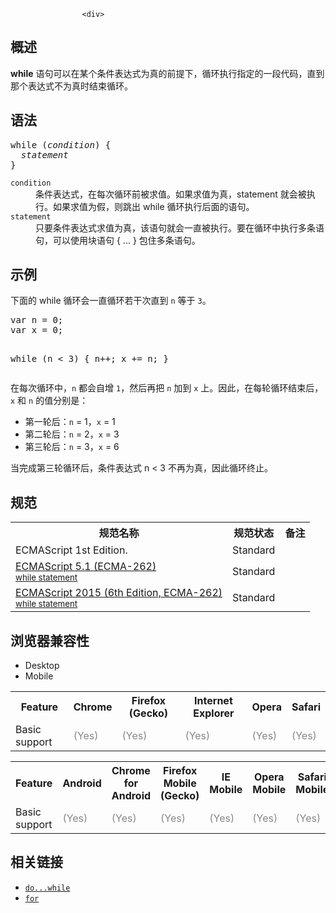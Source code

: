 
                
                  
                    <div>
 <section class="Quick_links" id="Quick_Links"><!-- --></section></div>
<h2 name="Summary" id="Summary">&#x6982;&#x8FF0;</h2>
<p><strong>while</strong> &#x8BED;&#x53E5;&#x53EF;&#x4EE5;&#x5728;&#x67D0;&#x4E2A;&#x6761;&#x4EF6;&#x8868;&#x8FBE;&#x5F0F;&#x4E3A;&#x771F;&#x7684;&#x524D;&#x63D0;&#x4E0B;&#xFF0C;&#x5FAA;&#x73AF;&#x6267;&#x884C;&#x6307;&#x5B9A;&#x7684;&#x4E00;&#x6BB5;&#x4EE3;&#x7801;&#xFF0C;&#x76F4;&#x5230;&#x90A3;&#x4E2A;&#x8868;&#x8FBE;&#x5F0F;&#x4E0D;&#x4E3A;&#x771F;&#x65F6;&#x7ED3;&#x675F;&#x5FAA;&#x73AF;&#x3002;</p>
<h2 name="Syntax" id="Syntax">&#x8BED;&#x6CD5;</h2>
<pre class="syntaxbox">while (<em>condition</em>) {
  <em>statement</em>
}</pre>
<dl>
 <dt>
  <code>condition</code></dt>
 <dd>
  &#x6761;&#x4EF6;&#x8868;&#x8FBE;&#x5F0F;&#xFF0C;&#x5728;&#x6BCF;&#x6B21;&#x5FAA;&#x73AF;&#x524D;&#x88AB;&#x6C42;&#x503C;&#x3002;&#x5982;&#x679C;&#x6C42;&#x503C;&#x4E3A;&#x771F;&#xFF0C;statement &#x5C31;&#x4F1A;&#x88AB;&#x6267;&#x884C;&#x3002;&#x5982;&#x679C;&#x6C42;&#x503C;&#x4E3A;&#x5047;&#xFF0C;&#x5219;&#x8DF3;&#x51FA; while &#x5FAA;&#x73AF;&#x6267;&#x884C;&#x540E;&#x9762;&#x7684;&#x8BED;&#x53E5;&#x3002;</dd>
 <dt>
  <code>statement</code></dt>
 <dd>
  &#x53EA;&#x8981;&#x6761;&#x4EF6;&#x8868;&#x8FBE;&#x5F0F;&#x6C42;&#x503C;&#x4E3A;&#x771F;&#xFF0C;&#x8BE5;&#x8BED;&#x53E5;&#x5C31;&#x4F1A;&#x4E00;&#x76F4;&#x88AB;&#x6267;&#x884C;&#x3002;&#x8981;&#x5728;&#x5FAA;&#x73AF;&#x4E2D;&#x6267;&#x884C;&#x591A;&#x6761;&#x8BED;&#x53E5;&#xFF0C;&#x53EF;&#x4EE5;&#x4F7F;&#x7528;&#x5757;&#x8BED;&#x53E5; { ... } &#x5305;&#x4F4F;&#x591A;&#x6761;&#x8BED;&#x53E5;&#x3002;</dd>
</dl>
<h2 name="Examples" id="Examples">&#x793A;&#x4F8B;</h2>
<p>&#x4E0B;&#x9762;&#x7684; while &#x5FAA;&#x73AF;&#x4F1A;&#x4E00;&#x76F4;&#x5FAA;&#x73AF;&#x82E5;&#x5E72;&#x6B21;&#x76F4;&#x5230; <code>n</code> &#x7B49;&#x4E8E; <code>3</code>&#x3002;</p>
<pre class="brush:js">var n = 0;
var x = 0;

while (n &lt; 3) {
  n++;
  x += n;
}</pre>
<p>&#x5728;&#x6BCF;&#x6B21;&#x5FAA;&#x73AF;&#x4E2D;&#xFF0C;<code>n</code> &#x90FD;&#x4F1A;&#x81EA;&#x589E; <code>1</code>&#xFF0C;&#x7136;&#x540E;&#x518D;&#x628A; <code>n</code> &#x52A0;&#x5230; <code>x</code> &#x4E0A;&#x3002;&#x56E0;&#x6B64;&#xFF0C;&#x5728;&#x6BCF;&#x8F6E;&#x5FAA;&#x73AF;&#x7ED3;&#x675F;&#x540E;&#xFF0C;<code>x</code> &#x548C; <code>n</code> &#x7684;&#x503C;&#x5206;&#x522B;&#x662F;&#xFF1A;</p>
<ul>
 <li>&#x7B2C;&#x4E00;&#x8F6E;&#x540E;&#xFF1A;<code>n</code> = 1&#xFF0C;<code>x</code> = 1</li>
 <li>&#x7B2C;&#x4E8C;&#x8F6E;&#x540E;&#xFF1A;<code>n</code> = 2&#xFF0C;<code>x</code> = 3</li>
 <li>&#x7B2C;&#x4E09;&#x8F6E;&#x540E;&#xFF1A;<code>n</code> = 3&#xFF0C;<code>x</code> = 6</li>
</ul>
<p>&#x5F53;&#x5B8C;&#x6210;&#x7B2C;&#x4E09;&#x8F6E;&#x5FAA;&#x73AF;&#x540E;&#xFF0C;&#x6761;&#x4EF6;&#x8868;&#x8FBE;&#x5F0F; n &lt; 3 &#x4E0D;&#x518D;&#x4E3A;&#x771F;&#xFF0C;&#x56E0;&#x6B64;&#x5FAA;&#x73AF;&#x7EC8;&#x6B62;&#x3002;</p>
<h2 id="&#x89C4;&#x8303;">&#x89C4;&#x8303;</h2>
<table class="standard-table">
 <tbody>
  <tr>
   <th scope="col">&#x89C4;&#x8303;&#x540D;&#x79F0;</th>
   <th scope="col">&#x89C4;&#x8303;&#x72B6;&#x6001;</th>
   <th scope="col">&#x5907;&#x6CE8;</th>
  </tr>
  <tr>
   <td>ECMAScript 1st Edition.</td>
   <td>Standard</td>
   <td>&#xA0;</td>
  </tr>
  <tr>
   <td><a lang="en" hreflang="en" href="http://www.ecma-international.org/ecma-262/5.1/#sec-12.6.2" class="external">ECMAScript 5.1 (ECMA-262)<br><small lang="zh-CN">while statement</small></a></td>
   <td><span class="spec-Standard">Standard</span></td>
   <td>&#xA0;</td>
  </tr>
  <tr>
   <td><a lang="en" hreflang="en" href="http://www.ecma-international.org/ecma-262/6.0/#sec-while-statement" class="external">ECMAScript 2015 (6th Edition, ECMA-262)<br><small lang="zh-CN">while statement</small></a></td>
   <td><span class="spec-Standard">Standard</span></td>
   <td>&#xA0;</td>
  </tr>
 </tbody>
</table>
<h2 id="&#x6D4F;&#x89C8;&#x5668;&#x517C;&#x5BB9;&#x6027;">&#x6D4F;&#x89C8;&#x5668;&#x517C;&#x5BB9;&#x6027;</h2>
<p></p><div class="htab"> 
    <a name="AutoCompatibilityTable" id="AutoCompatibilityTable"></a> 
    <ul> 
        <li class="selected"><a>Desktop</a></li> 
        <li><a>Mobile</a></li> 
    </ul> 
</div><p></p>
<div id="compat-desktop">
 <table class="compat-table">
  <tbody>
   <tr>
    <th>Feature</th>
    <th>Chrome</th>
    <th>Firefox (Gecko)</th>
    <th>Internet Explorer</th>
    <th>Opera</th>
    <th>Safari</th>
   </tr>
   <tr>
    <td>Basic support</td>
    <td><span title="Please update this with the earliest version of support." style="color: #888;">(Yes)</span></td>
    <td><span title="Please update this with the earliest version of support." style="color: #888;">(Yes)</span></td>
    <td><span title="Please update this with the earliest version of support." style="color: #888;">(Yes)</span></td>
    <td><span title="Please update this with the earliest version of support." style="color: #888;">(Yes)</span></td>
    <td><span title="Please update this with the earliest version of support." style="color: #888;">(Yes)</span></td>
   </tr>
  </tbody>
 </table>
</div>
<div id="compat-mobile">
 <table class="compat-table">
  <tbody>
   <tr>
    <th>Feature</th>
    <th>Android</th>
    <th>Chrome for Android</th>
    <th>Firefox Mobile (Gecko)</th>
    <th>IE Mobile</th>
    <th>Opera Mobile</th>
    <th>Safari Mobile</th>
   </tr>
   <tr>
    <td>Basic support</td>
    <td><span title="Please update this with the earliest version of support." style="color: #888;">(Yes)</span></td>
    <td><span title="Please update this with the earliest version of support." style="color: #888;">(Yes)</span></td>
    <td><span title="Please update this with the earliest version of support." style="color: #888;">(Yes)</span></td>
    <td><span title="Please update this with the earliest version of support." style="color: #888;">(Yes)</span></td>
    <td><span title="Please update this with the earliest version of support." style="color: #888;">(Yes)</span></td>
    <td><span title="Please update this with the earliest version of support." style="color: #888;">(Yes)</span></td>
   </tr>
  </tbody>
 </table>
</div>
<h2 name="See_also" id="See_also">&#x76F8;&#x5173;&#x94FE;&#x63A5;</h2>
<ul>
 <li><a href="/zh-CN/docs/Web/JavaScript/Reference/Statements/do...while"><code>do...while</code></a></li>
 <li><a title="for&#x8BED;&#x53E5;&#x7528;&#x4E8E;&#x521B;&#x5EFA;&#x4E00;&#x4E2A;&#x5FAA;&#x73AF;,&#x5B83;&#x5305;&#x542B;&#x4E86;&#x4E09;&#x4E2A;&#x53EF;&#x9009;&#x7684;&#x8868;&#x8FBE;&#x5F0F;,&#x4E09;&#x4E2A;&#x53EF;&#x9009;&#x7684;&#x8868;&#x8FBE;&#x5F0F;&#x5305;&#x56F4;&#x5728;&#x5706;&#x62EC;&#x53F7;&#x4E2D;&#x5E76;&#x7531;&#x5206;&#x53F7;&#x5206;&#x9694;,&#x540E;&#x9762;&#x8DDF;&#x968F;&#x4E00;&#x4E2A;&#x8BED;&#x53E5;&#x6216;&#x4E00;&#x7EC4;&#x8BED;&#x53E5;&#x5728;&#x5FAA;&#x73AF;&#x4E2D;&#x6267;&#x884C;." href="/zh-CN/docs/Web/JavaScript/Reference/Statements/for"><code>for</code></a></li>
</ul>
                  
                
              